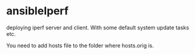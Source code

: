 # ansibleIperf
deploying iperf server and client. With some default system update tasks etc. 

You need to add hosts file to the folder where hosts.orig is. 

